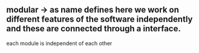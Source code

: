 ## modular -> as name defines here we work on different features of the software independently and these are connected through a interface.
each module is independent of each other
